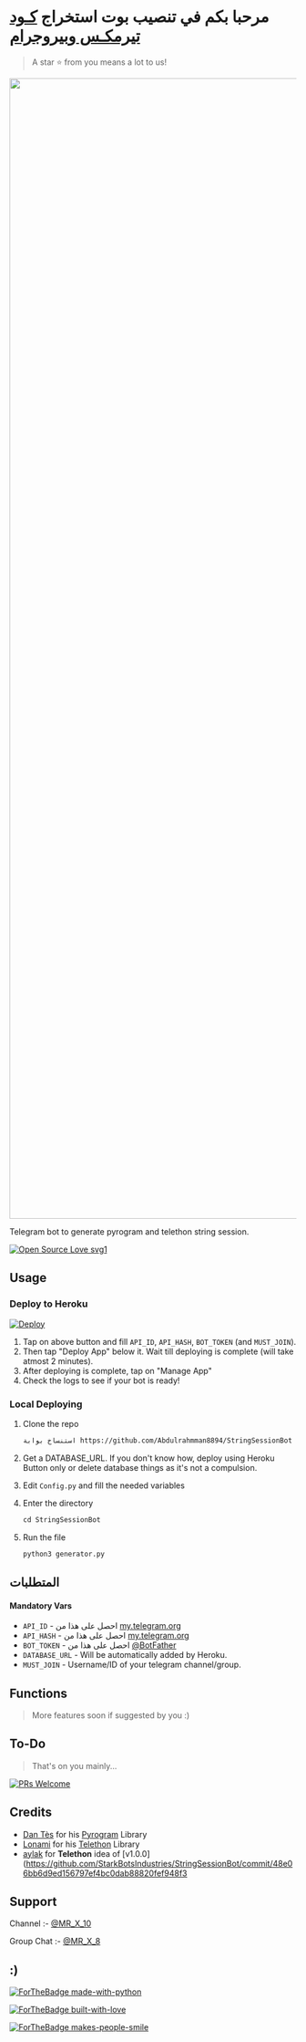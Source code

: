 # مرحبا بكم في تنصيب بوت استخراج [كـود تيرمكـس وبيروجرام](http://t.me/MR_X_N3_Bot)

> A star ⭐ from you means a lot to us!

<p align="center"><a href="https://github.com/Abdulrahmman8894/StringSessionBot"><img src="https://telegra.ph/file/7ec22c82f580a334dd13e.jpg" width="2000"></a></p>

Telegram bot to generate pyrogram and telethon string session.

[![Open Source Love svg1](https://badges.frapsoft.com/os/v1/open-source.svg?v=103)](https://github.com/ellerbrock/open-source-badges/)

## Usage

### Deploy to Heroku

[![Deploy](https://www.herokucdn.com/deploy/button.svg)](https://heroku.com/deploy?template=https://github.com/Abdulrahmman8894/StringSessionBot)

1. Tap on above button and fill `API_ID`, `API_HASH`, `BOT_TOKEN` (and `MUST_JOIN`).
2. Then tap "Deploy App" below it. Wait till deploying is complete (will take atmost 2 minutes).
3. After deploying is complete, tap on "Manage App"
4. Check the logs to see if your bot is ready!

### Local Deploying

1. Clone the repo
   ```markdown
   استنساخ بوابة https://github.com/Abdulrahmman8894/StringSessionBot
   ```
2. Get a DATABASE_URL. If you don't know how, deploy using Heroku Button only or delete database things as it's not a compulsion.
   
3. Edit `Config.py` and fill the needed variables

4. Enter the directory
   ```markdown
   cd StringSessionBot
   ```
5. Run the file
   ```markdown
   python3 generator.py
   ```

## المتطلبات 

#### Mandatory Vars

- `API_ID` - احصل على هذا من [my.telegram.org](https://my.telegram.org/auth)
- `API_HASH` - احصل على هذا من [my.telegram.org](https://my.telegram.org/auth)
- `BOT_TOKEN` - احصل على هذا من [@BotFather](https://t.me/BotFather)
- `DATABASE_URL` - Will be automatically added by Heroku.
- `MUST_JOIN` - Username/ID of your telegram channel/group.

## Functions

> More features soon if suggested by you :)

## To-Do

> That's on you mainly...

[![PRs Welcome](https://img.shields.io/badge/PRs-welcome-brightgreen.svg?style=flat-square)](http://makeapullrequest.com)

## Credits

- [Dan Tès](https://github.com/delivrance) for his [Pyrogram](https://docs.pyrogram.org) Library
- [Lonami](https://github.com/Lonami) for his [Telethon](https://docs.telethon.dev) Library 
- [aylak](https://t.me/MR_X_N) for **Telethon** idea of [v1.0.0](https://github.com/StarkBotsIndustries/StringSessionBot/commit/48e06bb6d9ed156797ef4bc0dab88820fef948f3

## Support

Channel :- [@MR_X_10](https://t.me/MR_X_10)


Group Chat :- [@MR_X_8](https://t.me/MR_X_8)

## :)

[![ForTheBadge made-with-python](http://ForTheBadge.com/images/badges/made-with-python.svg)](https://www.python.org/)

[![ForTheBadge built-with-love](http://ForTheBadge.com/images/badges/built-with-love.svg)](https://github.com/Abdulrahmman8894/StringSessionBot)

[![ForTheBadge makes-people-smile](http://ForTheBadge.com/images/badges/makes-people-smile.svg)](https://github.com/Abdulrahmman8894/StringSessionBot)
